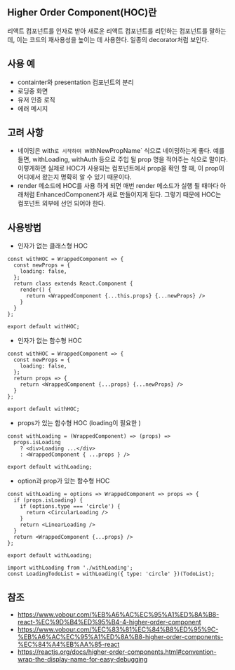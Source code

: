 ## Higher Order Component(HOC)란
리액트 컴포넌트를 인자로 받아 새로운 리액트 컴포넌트를 리턴하는 컴포넌트를 말하는데, 이는 코드의 재사용성을 높이는 데 사용한다. 일종의 decorator처럼 보인다.

## 사용 예
* containter와 presentation 컴포넌트의 분리
* 로딩중 화면
* 유저 인증 로직
* 에러 메시지

## 고려 사항
* 네이밍은 with`로 시작하여 `withNewPropName` 식으로 네이밍하는게 좋다. 예를들면, withLoading, withAuth 등으로 주입 될 prop 명을 적어주는 식으로 말이다. 이렇게하면 실제로 HOC가 사용되는 컴포넌트에서 prop을 확인 할 때, 이 prop이 어디에서 왔는지 명확히 알 수 있기 때문이다.
* render 메소드에 HOC를 사용 하게 되면 매번 render 메소드가 실행 될 때마다 아래처럼 EnhancedComponent가 새로 만들어지게 된다. 그렇기 때문에 HOC는 컴포넌트 외부에 선언 되어야 한다.

## 사용방법
* 인자가 없는 클래스형 HOC
```
const withHOC = WrappedComponent => {
  const newProps = {
    loading: false,
  };
  return class extends React.Component {
    render() {
      return <WrappedComponent {...this.props} {...newProps} />
    }
  }
};

export default withHOC;
```
* 인자가 없는 함수형 HOC
```
const withHOC = WrappedComponent => {
  const newProps = {
    loading: false,
  };
  return props => {
    return <WrappedComponent {...props} {...newProps} />
  }
};

export default withHOC;
```

* props가 있는 함수형 HOC (loading이 필요한 )
```
const withLoading = (WrappedComponent) => (props) =>
  props.isLoading
    ? <div>Loading ...</div>
    : <WrappedComponent { ...props } />

export default withLoading;
```

* option과 prop가 있는 함수형 HOC
```
const withLoading = options => WrappedComponent => props => {
  if (props.isLoading) {
    if (options.type === 'circle') {
      return <CircularLoading />
    }
    return <LinearLoading />
  }
  return <WrappedComponent {...props} />
};

export default withLoading;

import withLoading from './withLoading';
const LoadingTodoList = withLoading({ type: 'circle' })(TodoList);
```


## 참조
* https://www.vobour.com/%EB%A6%AC%EC%95%A1%ED%8A%B8-react-%EC%9D%B4%ED%95%B4-4-higher-order-component
* https://www.vobour.com/%EC%83%81%EC%84%B8%ED%95%9C-%EB%A6%AC%EC%95%A1%ED%8A%B8-higher-order-components-%EC%84%A4%EB%AA%85-react
* https://reactjs.org/docs/higher-order-components.html#convention-wrap-the-display-name-for-easy-debugging